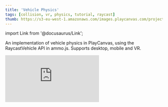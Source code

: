 ```yaml
---
title: 'Vehicle Physics'
tags: [collision, vr, physics, tutorial, raycast]
thumb: https://s3-eu-west-1.amazonaws.com/images.playcanvas.com/projects/12/643289/28741D-image-75.jpg
---
```


import Link from '@docusaurus/Link';

An implementation of vehicle physics in PlayCanvas, using the RaycastVehicle API in ammo.js. Supports desktop, mobile and VR.

<div className="iframe-container">
    <iframe loading="lazy" src="https://playcanv.as/p/CxgnAp22/" title="Vehicle Physics" webkitallowfullscreen="true" mozallowfullscreen="true" allow="autoplay" allowfullscreen="true" allowvr="" scrolling="no" frameborder="0" />
</div>

<Link to='https://playcanvas.com/editor/project/643289/'>Open Project ↗</Link>
